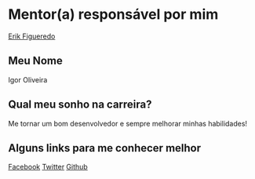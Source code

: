 # Mentor(a) responsável por mim

[Erik Figueredo](/mentores/perfis/erik_figueiredo.md)

## Meu Nome

Igor Oliveira

## Qual meu sonho na carreira?

Me tornar um bom desenvolvedor e sempre melhorar minhas habilidades!

## Alguns links para me conhecer melhor

[Facebook](https://www.facebook.com/Littl33)
[Twitter](https://twitter.com/Litll3)
[Github](https://github.com/littl3)
